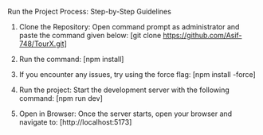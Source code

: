 Run the Project Process:
Step-by-Step Guidelines
1. Clone the Repository: Open command prompt as administrator and paste the command given below:
[git clone https://github.com/Asif-748/TourX.git]

2. Run the command:
[npm install]

3. If you encounter any issues, try using the force flag:
[npm install -force]

4. Run the project: Start the development server with the following command:
[npm run dev]

5. Open in Browser: Once the server starts, open your browser and navigate to:
[http://localhost:5173]

